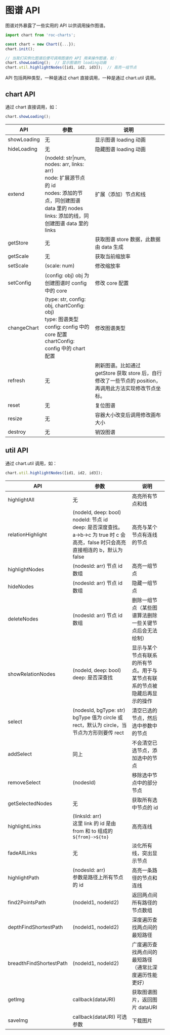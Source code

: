 # 图谱 API
图谱对外暴露了一些实用的 API 以供调用操作图谱。
```js
import chart from 'roc-charts';

const chart = new Chart({...});
chart.init();

// 当我们实例化图谱后便可调用图谱的 API 用来操作图谱，如：
chart.showLoading();  // 显示图谱的 loading动画
chart.util.highlightNodes([id1, id2, id3]);  // 高亮一组节点
```

API 包括两种类型，一种是通过 chart 直接调用，一种是通过 chart.util 调用。
## chart API
通过 chart 直接调用，如：
```js
chart.showLoading();
```

|  API   | 参数 | 说明  |
|  ----  | ---- | ----  |
| showLoading | 无 | 显示图谱 loading 动画 |
| hideLoading | 无 | 隐藏图谱 loading 动画 |
| extend | (nodeId: str\|num, nodes: arr, links: arr)<br/>node: 扩展源节点的 id<br/>nodes: 添加的节点，同创建图谱 data 里的 nodes<br/>links: 添加的线，同创建图谱 data 里的 links| 扩展（添加）节点和线 |
| getStore | 无 | 获取图谱 store 数据，此数据由 data 生成 |
| getScale | 无 | 获取当前缩放率 |
| setScale | (scale: num) | 修改缩放率 |
| setConfig | (config: obj) obj 为创建图谱时 config 中的 core | 修改 core 配置 |
| changeChart | (type: str, config: obj, chartConfig: obj)<br/>type: 图谱类型<br/>config: config 中的 core 配置<br/>chartConfig: config 中的 chart 配置 | 修改图谱类型 |
| refresh | 无 | 刷新图谱。比如通过 getStore 获取 store 后，自行修改了一些节点的 position，再调用此方法实现修改节点坐标。 |
| reset | 无 | 复位图谱 |
| resize | 无 | 容器大小改变后调用修改画布大小 |
| destroy | 无 | 销毁图谱 |

## util API
通过 chart.util 调用，如：
```js
chart.util.highlightNodes([id1, id2, id3]);
```
| API | 参数 | 说明 |
| ---- | ---- | ---- |
| highlightAll | 无 | 高亮所有节点和线 |
| relationHighlight | (nodeId, deep: bool)<br/>nodeId: 节点 id<br/>deep: 是否深度查找。a->b->c 为 true 时 c 会高亮，false 时只会高亮直接相连的 b，默认为 false | 高亮与某个节点有连线的节点 |
| highlightNodes | (nodesId: arr) 节点 id 数组 | 高亮一组节点 |
| hideNodes | (nodesId: arr) 节点 id 数组 | 隐藏一组节点 |
| deleteNodes | (nodesId: arr) 节点 id 数组 | 删除一组节点（某些图谱算法删除一些关键节点后会无法绘制） |
| showRelationNodes | (nodeId, deep: bool)<br/>deep: 是否深查找 | 显示与某个节点有联系的所有节点。用于与某节点有联系的节点被隐藏后再显示的操作 |
| select | (nodesId, bgType: str)<br/>bgType 值为 circle 或 rect，默认为 circle，当节点为方形则要传 rect | 清空已选的节点，然后选中参数中的节点 |
| addSelect | 同上 | 不会清空已选节点，添加选中的节点 |
| removeSelect | (nodesId) | 移除选中节点中的部分节点 |
| getSelectedNodes | 无 | 获取所有选中节点的 id |
| highlightLinks | (linksId: arr)<br/>这里 link 的 id 是由 from 和 to 组成的`${from}->${to}` | 高亮连线 |
| fadeAllLinks | 无 | 淡化所有线，突出显示节点 |
| highlightPath | (nodesId: arr)<br/>参数是路径上所有节点的 id | 高亮一条路径的节点和连线 |
| find2PointsPath | (nodeId1, nodeId2) | 返回两点间所有路径的节点数组 |
| depthFindShortestPath | (nodeId1, nodeId2) | 深度遍历查找两点间的最短路径 |
| breadthFindShortestPath | (nodeId1, nodeId2) | 广度遍历查找两点间的最短路径（通常比深度遍历性能更好）|
| getImg | callback(dataURI) | 获取图谱图片，返回图片 dataURI |
| saveImg | callback(dataURI) 可选参数 | 下载图片
